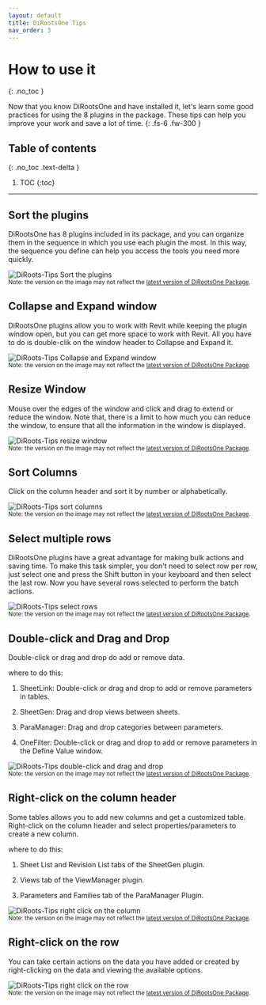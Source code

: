 ```yaml
---
layout: default
title: DiRootsOne Tips
nav_order: 3
---
```


# How to use it
{: .no_toc }

Now that you know DiRootsOne and have installed it, let's learn some good practices for using the 8 plugins in the package. These tips can help you improve your work and save a lot of time.
{: .fs-6 .fw-300 }

## Table of contents
{: .no_toc .text-delta }

1. TOC
{:toc}

---

## Sort the plugins

DiRootsOne has 8 plugins included in its package, and you can organize them in the sequence in which you use each plugin the most. In this way, the sequence you define can help you access the tools you need more quickly.

![DiRoots-Tips Sort the plugins](../assets\images\Tips\DO-SortPlugins.gif)  
<sub>Note: the version on the image may not reflect the [latest version of DiRootsOne Package](https://diroots.com/revit-plugins/dirootsone/).</sub>

## Collapse and Expand window

DiRootsOne plugins allow you to work with Revit while keeping the plugin window open, but you can get more space to work with Revit. All you have to do is double-clik on the window header to Collapse and Expand it.

![DiRoots-Tips Collapse and Expand window](../assets\images\Tips\DO-Collapse-Expand.gif)  
<sub>Note: the version on the image may not reflect the [latest version of DiRootsOne Package](https://diroots.com/revit-plugins/dirootsone/).</sub>

## Resize Window

Mouse over the edges of the window and click and drag to extend or reduce the window. Note that, there is a limit to how much you can reduce the window, to ensure that all the information in the window is displayed.

![DiRoots-Tips resize window](../assets\images\Tips\DO-Resize-window.gif)  
<sub>Note: the version on the image may not reflect the [latest version of DiRootsOne Package](https://diroots.com/revit-plugins/dirootsone/).</sub>

## Sort Columns

Click on the column header and sort it by number or alphabetically. 

![DiRoots-Tips sort columns](../assets\images\Tips\DO-SortColumns.gif)  
<sub>Note: the version on the image may not reflect the [latest version of DiRootsOne Package](https://diroots.com/revit-plugins/dirootsone/).</sub>

## Select multiple rows

DiRootsOne plugins have a great advantage for making bulk actions and saving time. To make this task simpler, you don't need to select row per row, just select one and press the Shift button in your keyboard and then select the last row. Now you have several rows selected to perform the batch actions.

![DiRoots-Tips select rows](../assets\images\Tips\DO-SelectRows.gif)  
<sub>Note: the version on the image may not reflect the [latest version of DiRootsOne Package](https://diroots.com/revit-plugins/dirootsone/).</sub>

## Double-click and Drag and Drop

Double-click or drag and drop do add or remove data.

where to do this:

1. SheetLink: Double-click or drag and drop to add or remove parameters in tables.

2. SheetGen: Drag and drop views between sheets.

3. ParaManager: Drag and drop categories between parameters.

4. OneFilter: Double-click or drag and drop to add or remove parameters in the Define Value window.

![DiRoots-Tips double-click and drag and drop](../assets\images\Tips\DO-DoubleClick-Drag.gif)  
<sub>Note: the version on the image may not reflect the [latest version of DiRootsOne Package](https://diroots.com/revit-plugins/dirootsone/).</sub>

## Right-click on the column header

Some tables allows you to add new columns and get a customized table. Right-click on the column header and select properties/parameters to create a new column.

where to do this:

1. Sheet List and Revision List tabs of the SheetGen plugin.

2. Views tab of the ViewManager plugin.

3. Parameters and Families tab of the ParaManager Plugin.

![DiRoots-Tips right click on the column](../assets\images\Tips\DO-Right-click-column.gif)  
<sub>Note: the version on the image may not reflect the [latest version of DiRootsOne Package](https://diroots.com/revit-plugins/dirootsone/).</sub>

## Right-click on the row

You can take certain actions on the data you have added or created by right-clicking on the data and viewing the available options.

![DiRoots-Tips right click on the row](../assets\images\Tips\DO-Right-click-row.gif)  
<sub>Note: the version on the image may not reflect the [latest version of DiRootsOne Package](https://diroots.com/revit-plugins/dirootsone/).</sub>